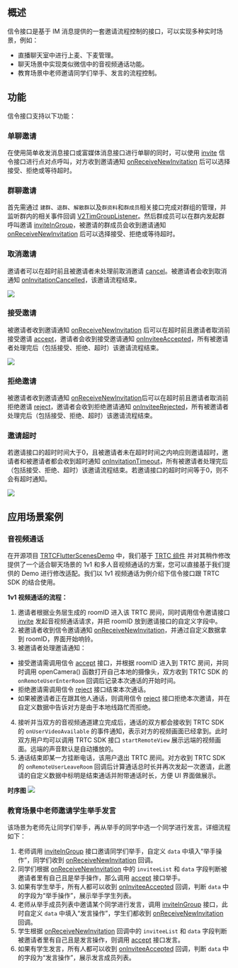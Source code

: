 ## 概述
信令接口是基于 IM 消息提供的一套邀请流程控制的接口，可以实现多种实时场景，例如：
- 直播聊天室中进行上麦、下麦管理。
- 聊天场景中实现类似微信中的音视频通话功能。
- 教育场景中老师邀请同学们举手、发言的流程控制。

## 功能 
信令接口支持以下功能：
### 单聊邀请
在使用简单收发消息接口或富媒体消息接口进行单聊的同时，可以使用 [invite](../../../api/v2timsignalingmanager/invite.md) 信令接口进行点对点呼叫，对方收到邀请通知 [onReceiveNewInvitation](../../../api/callbacks/onreceivenewinvitationcallback.md) 后可以选择接受、拒绝或等待超时。

### 群聊邀请
首先需通过 `建群`、`退群`、`解散群`以及`群资料`和`群成员`相关接口完成对群组的管理，并监听群内的相关事件回调 [V2TimGroupListener](../../../api/guan-jian-lei/listener/v2timgrouplistener.md)。然后群成员可以在群内发起群呼叫邀请 [inviteInGroup](../../../api/v2timsignalingmanager/inviteingroup.md)，被邀请的群成员会收到邀请通知 [onReceiveNewInvitation](../../../api/callbacks/onreceivenewinvitationcallback.md) 后可以选择接受、拒绝或等待超时。
### 取消邀请
邀请者可以在超时前且被邀请者未处理前取消邀请 [cancel](../../../api/v2timsignalingmanager/cancel.md)。被邀请者会收到取消通知 [onInvitationCancelled](../../../api/callbacks/oninvitationcancelledcallback.md)，该邀请流程结束。

![](https://qcloudimg.tencent-cloud.cn/raw/329f9386b56c265f80451c5ee05bcba5.png)

### 接受邀请
被邀请者收到邀请通知 [onReceiveNewInvitation](../../../api/callbacks/onreceivenewinvitationcallback.md) 后可以在超时前且邀请者取消前接受邀请 [accept](../../../api/v2timsignalingmanager/accept.md)，邀请者会收到接受邀请通知 [onInviteeAccepted](../../../api/callbacks/oninviteeacceptedcallback.md)，所有被邀请者处理完后（包括接受、拒绝、超时）该邀请流程结束。

![](https://qcloudimg.tencent-cloud.cn/raw/90c2884f71a358d271c3543dc27a387f.png)

### 拒绝邀请
被邀请者收到邀请通知 [onReceiveNewInvitation](../../../api/callbacks/onreceivenewinvitationcallback.md)后可以在超时前且邀请者取消前拒绝邀请 [reject](../../../api/v2timsignalingmanager/reject.md)，邀请者会收到拒绝邀请通知 [onInviteeRejected](../../../api/callbacks/oninviteerejectedcallback.md)，所有被邀请者处理完后（包括接受、拒绝、超时）该邀请流程结束。
### 邀请超时
若邀请接口的超时时间大于0，且被邀请者未在超时时间之内响应则邀请超时，邀请者和被邀请者都会收到超时通知 [onInvitationTimeout](../../../api/callbacks/oninvitationtimeoutcallback.md)，所有被邀请者处理完后（包括接受、拒绝、超时）该邀请流程结束。若邀请接口的超时时间等于0，则不会有超时通知。

![](https://qcloudimg.tencent-cloud.cn/raw/956ddcd6218453a86e5c3cdef83d9a06.png)

## 应用场景案例
### 音视频通话
在开源项目 [TRTCFlutterScenesDemo](https://github.com/tencentyun/TRTCFlutterScenesDemo) 中，我们基于 [TRTC 组件](https://cloud.tencent.com/document/product/647/56295) 并对其稍作修改提供了一个适合聊天场景的 1v1 和多人音视频通话的方案，您可以直接基于我们提供的 Demo 进行修改适配。我们以 1v1 视频通话为例介绍下信令接口跟 TRTC SDK 的结合使用。

**1v1 视频通话的流程：**
1. 邀请者根据业务层生成的 roomID 进入该 TRTC 房间，同时调用信令邀请接口 [invite](../../../api/v2timsignalingmanager/invite.md) 发起音视频通话请求，并把 roomID 放到邀请接口的自定义字段中。
2. 被邀请者收到信令邀请通知 [onReceiveNewInvitation](../../../api/callbacks/onreceivenewinvitationcallback.md)，并通过自定义数据拿到 roomID，界面开始响铃。
3. 被邀请者处理邀请通知：
 - 接受邀请需调用信令 [accept](../../../api/v2timsignalingmanager/accept.md) 接口，并根据 roomID 进入到 TRTC 房间，并同时调用 openCamera() 函数打开自己本地的摄像头，双方收到 TRTC SDK 的 `onRemoteUserEnterRoom` 回调后记录本次通话的开始时间。
 - 拒绝邀请需调用信令 [reject](../../../api/v2timsignalingmanager/reject.md) 接口结束本次通话。
 - 如果被邀请者正在跟其他人通话，则调用信令 [reject](../../../api/v2timsignalingmanager/reject.md) 接口拒绝本次邀请，并在自定义数据中告诉对方是由于本地线路忙而拒绝。
4. 接听并当双方的音视频通道建立完成后，通话的双方都会接收到 TRTC SDK 的 `onUserVideoAvailable` 的事件通知，表示对方的视频画面已经拿到。此时双方用户均可以调用 TRTC SDK 接口 `startRemoteView` 展示远端的视频画面。远端的声音默认是自动播放的。
5. 通话结束即某一方挂断电话，该用户退出 TRTC 房间。对方收到 TRTC SDK 的 `onRemoteUserLeaveRoom` 回调后计算通话总时长并再次发起一次邀请，此邀请的自定义数据中标明是结束通话并附带通话时长，方便 UI 界面做展示。

**时序图**
![](https://qcloudimg.tencent-cloud.cn/raw/71bc2af7725ea31b16fa22e51e96b7bd.png)

### 教育场景中老师邀请学生举手发言
该场景为老师先让同学们举手，再从举手的同学中选一个同学进行发言。详细流程如下：
1. 老师调用 [inviteInGroup](../../../api/v2timsignalingmanager/inviteingroup.md) 接口邀请同学们举手，自定义 `data` 中填入“举手操作”，同学们收到 [onReceiveNewInvitation](../../../api/callbacks/onreceivenewinvitationcallback.md) 回调。
2. 同学们根据 [onReceiveNewInvitation](../../../api/callbacks/onreceivenewinvitationcallback.md) 中的 `inviteeList` 和 `data` 字段判断被邀请者里有自己且是举手操作，那么调用  [accept](../../../api/v2timsignalingmanager/accept.md) 接口举手。
3. 如果有学生举手，所有人都可以收到 [onInviteeAccepted](../../../api/callbacks/oninviteeacceptedcallback.md) 回调，判断 `data` 中的字段为“举手操作”，展示举手学生列表。
4. 老师从举手成员列表中邀请某个同学进行发言，调用  [inviteInGroup](../../../api/v2timsignalingmanager/inviteingroup.md) 接口，此时自定义 `data` 中填入“发言操作”，学生们都收到 [onReceiveNewInvitation](../../../api/callbacks/onreceivenewinvitationcallback.md) 回调。
5. 学生根据  [onReceiveNewInvitation](../../../api/callbacks/onreceivenewinvitationcallback.md) 回调中的 `inviteeList` 和 `data` 字段判断被邀请者里有自己且是发言操作，则调用 [accept](../../../api/v2timsignalingmanager/accept.md) 接口发言。
6. 如果有学生发言，所有人都可以收到  [onInviteeAccepted](../../../api/callbacks/oninviteeacceptedcallback.md) 回调，判断 `data` 中的字段为“发言操作”，展示发言成员列表。
